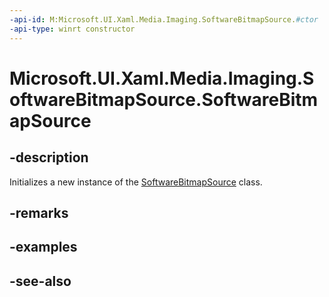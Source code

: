 ```yaml
---
-api-id: M:Microsoft.UI.Xaml.Media.Imaging.SoftwareBitmapSource.#ctor
-api-type: winrt constructor
---
```


<!-- Method syntax
public SoftwareBitmapSource()
-->

# Microsoft.UI.Xaml.Media.Imaging.SoftwareBitmapSource.SoftwareBitmapSource

## -description
Initializes a new instance of the [SoftwareBitmapSource](softwarebitmapsource.md) class.

## -remarks

## -examples

## -see-also
